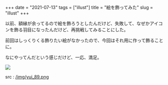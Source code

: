 +++
date = "2021-07-13"
tags = ["illust"]
title = "絵を飾ってみた"
slug = "illust"
+++

以前、額縁が余ってるので絵を飾ろうとしたんだけど、失敗して、なぜかアイコンを飾る羽目になったんだけど、再挑戦してみることにした。

前回はしっくりくる飾りたい絵がなかったので、今回はそれ用に作って飾ることに。

なにやってんだという感じだけど、一応、満足。

![](https://raw.githubusercontent.com/syui/img/master/other/private_room_illust_02.png)

src : [/img/yui_89.png](/img/yui_89.png)



